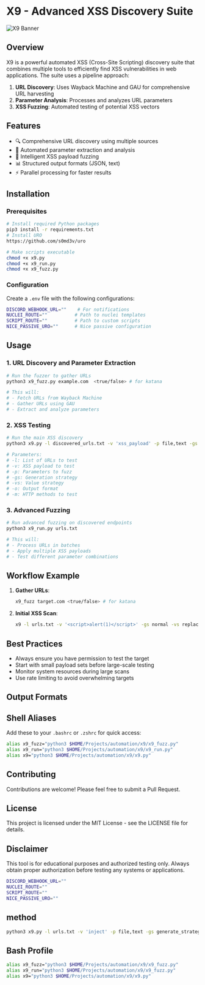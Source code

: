 # X9 - Advanced XSS Discovery Suite

![X9 Banner](https://archive.org/download/anonymus-hacker-computer-4k-wallpaper-preview/anonymus-hacker-computer-4k-wallpaper-preview.jpg "X9 Tool Banner")

## Overview

X9 is a powerful automated XSS (Cross-Site Scripting) discovery suite that combines multiple tools to efficiently find XSS vulnerabilities in web applications. The suite uses a pipeline approach:

1. **URL Discovery**: Uses Wayback Machine and GAU for comprehensive URL harvesting
2. **Parameter Analysis**: Processes and analyzes URL parameters
3. **XSS Fuzzing**: Automated testing of potential XSS vectors

## Features

- 🔍 Comprehensive URL discovery using multiple sources
- 🚀 Automated parameter extraction and analysis
- 🎯 Intelligent XSS payload fuzzing
- 📊 Structured output formats (JSON, text)
- ⚡ Parallel processing for faster results

## Installation

### Prerequisites

```bash
# Install required Python packages
pip3 install -r requirements.txt
# Install URO
https://github.com/s0md3v/uro

# Make scripts executable
chmod +x x9.py
chmod +x x9_run.py
chmod +x x9_fuzz.py
```

### Configuration

Create a `.env` file with the following configurations:

```bash
DISCORD_WEBHOOK_URL=""    # For notifications
NUCLEI_ROUTE=""          # Path to nuclei templates
SCRIPT_ROUTE=""          # Path to custom scripts
NICE_PASSIVE_URO=""      # Nice passive configuration
```

## Usage

### 1. URL Discovery and Parameter Extraction

```bash
# Run the fuzzer to gather URLs
python3 x9_fuzz.py example.com  <true/false> # for katana

# This will:
# - Fetch URLs from Wayback Machine
# - Gather URLs using GAU
# - Extract and analyze parameters
```

### 2. XSS Testing

```bash
# Run the main XSS discovery
python3 x9.py -l discovered_urls.txt -v 'xss_payload' -p file,text -gs generate_strategy -vs value_strategy -o json -m get,post

# Parameters:
# -l: List of URLs to test
# -v: XSS payload to test
# -p: Parameters to fuzz
# -gs: Generation strategy
# -vs: Value strategy
# -o: Output format
# -m: HTTP methods to test
```

### 3. Advanced Fuzzing

```bash
# Run advanced fuzzing on discovered endpoints
python3 x9_run.py urls.txt

# This will:
# - Process URLs in batches
# - Apply multiple XSS payloads
# - Test different parameter combinations
```

## Workflow Example

1. **Gather URLs**:
   ```bash
   x9_fuzz target.com <true/false> # for katana
   ```

2. **Initial XSS Scan**:
   ```bash
   x9 -l urls.txt -v '<script>alert(1)</script>' -gs normal -vs replace
   ```


## Best Practices

- Always ensure you have permission to test the target
- Start with small payload sets before large-scale testing
- Monitor system resources during large scans
- Use rate limiting to avoid overwhelming targets

## Output Formats


## Shell Aliases

Add these to your `.bashrc` or `.zshrc` for quick access:

```bash
alias x9_fuzz="python3 $HOME/Projects/automation/x9/x9_fuzz.py"
alias x9_run="python3 $HOME/Projects/automation/x9/x9_run.py"
alias x9="python3 $HOME/Projects/automation/x9/x9.py"
```

## Contributing

Contributions are welcome! Please feel free to submit a Pull Request.

## License

This project is licensed under the MIT License - see the LICENSE file for details.

## Disclaimer

This tool is for educational purposes and authorized testing only. Always obtain proper authorization before testing any systems or applications.

```bash
DISCORD_WEBHOOK_URL=""
NUCLEI_ROUTE=""
SCRIPT_ROUTE=""
NICE_PASSIVE_URO=""
```

## method
```bash
python3 x9.py -l urls.txt -v 'inject' -p file,text -gs generate_strategy -vs value_strategy -o json,text -c chunk -m post,get
```

## Bash Profile

```bash
alias x9_fuzz="python3 $HOME/Projects/automation/x9/x9_fuzz.py"
alias x9_run="python3 $HOME/Projects/automation/x9/x9_fuzz.py"
alias x9="python3 $HOME/Projects/automation/x9/x9.py"
```